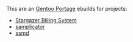 This are an [Gentoo Portage](http://www.gentoo.org/) ebuilds for projects:

* [Stargazer Billing System](http://stg.dp.ua/)
* [samplicator](http://samplicator.googlecode.com/)
* [ssmd](https://gitorious.org/ssmd/)